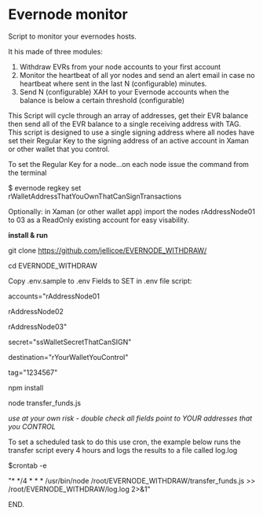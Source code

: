 # Evernode monitor

Script to monitor your evernodes hosts.

It his made of three modules:

1. Withdraw EVRs from your node accounts to your first account
2. Monitor the heartbeat of all yor nodes and send an alert email in case no heartbeat where sent in the last N (configurable) minutes.
3. Send N (configurable) XAH to your Evernode accounts when the balance is below a certain threshold (configurable) 

This Script will cycle through an array of addresses, get their EVR balance then send all of the EVR balance to a single receiving address with TAG. This script is designed to use a single signing address where all nodes have set their Regular Key to the signing address of an active account in Xaman or other wallet that you control.

To set the Regular Key for a node...on each node issue the command from the terminal 

$ evernode regkey set rWalletAddressThatYouOwnThatCanSignTransactions

Optionally: in Xaman (or other wallet app) import the nodes rAddressNode01 to 03 as a ReadOnly existing account for easy visability.

**install & run**

git clone https://github.com/jellicoe/EVERNODE_WITHDRAW/

cd EVERNODE_WITHDRAW

Copy .env.sample to .env
Fields to SET in .env file script:

accounts="rAddressNode01

rAddressNode02

rAddressNode03"

secret="ssWalletSecretThatCanSIGN"

destination="rYourWalletYouControl"

tag="1234567"

npm install

node transfer_funds.js

*use at your own risk - double check all fields point to YOUR addresses that you CONTROL*

To set a scheduled task to do this use cron, the example below runs the transfer script every 4 hours and logs the results to a file called log.log

$crontab -e

"* */4 * * * /usr/bin/node /root/EVERNODE_WITHDRAW/transfer_funds.js >> /root/EVERNODE_WITHDRAW/log.log 2>&1"

END.



